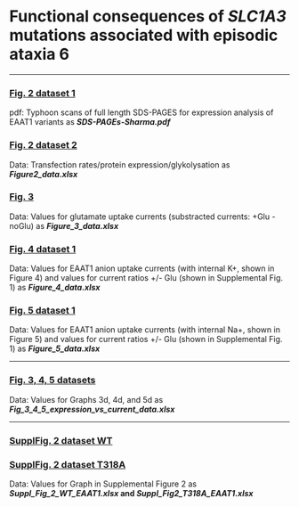 # Functional consequences of <i>SLC1A3</i> mutations associated with episodic ataxia 6

-------------------------------------------------------------------------------------------------------------------------

### [Fig. 2 dataset 1](../master/SDS-PAGEs_Sharma.pdf)
pdf: Typhoon scans of full length SDS-PAGES for expression analysis of EAAT1 variants as <b><i>SDS-PAGEs-Sharma.pdf</i></b> 

### [Fig. 2 dataset 2](../master/Figure_2_data.xlsx)
Data: Transfection rates/protein expression/glykolysation as <b><i>Figure2_data.xlsx</i></b>
 
### [Fig. 3](../master/Figure_3_data.xlsx)
Data: Values for glutamate uptake currents (substracted currents: +Glu - noGlu) as <b><i>Figure_3_data.xlsx</i></b>

### [Fig. 4 dataset 1](../master/Figure_4_data-xlsx)
Data: Values for EAAT1 anion uptake currents (with internal K+, shown in Figure 4) and values for current ratios +/- Glu (shown in Supplemental Fig. 1) as <b><i>Figure_4_data.xlsx</i></b>


### [Fig. 5 dataset 1](../master/Figure_5_data.xlsx)
Data: Values for EAAT1 anion uptake currents (with internal Na+, shown in Figure 5) and values for current ratios +/- Glu (shown in Supplemental Fig. 1) as <b><i>Figure_5_data.xlsx</i></b>



------------------------------------------------------------------------------------------------------------------------

### [Fig. 3, 4, 5 datasets](../master/Fig_3_4_5_expression_vs_current_data.xlsx)
Data: Values for Graphs 3d, 4d, and 5d as <b><i>Fig_3_4_5_expression_vs_current_data.xlsx</i></b>

------------------------------------------------------------------------------------------------------------------------

### [SupplFig. 2 dataset WT](../master/Suppl_Fig_2_WT_EAAT1.xlsx)
### [SupplFig. 2 dataset T318A](../master/Suppl_Fig_2_T318A_EAAT1.xlsx)
Data: Values for Graph in Supplemental Figure 2 as <b><i>Suppl_Fig_2_WT_EAAT1.xlsx</i> and <i>Suppl_Fig2_T318A_EAAT1.xlsx</i></b>
